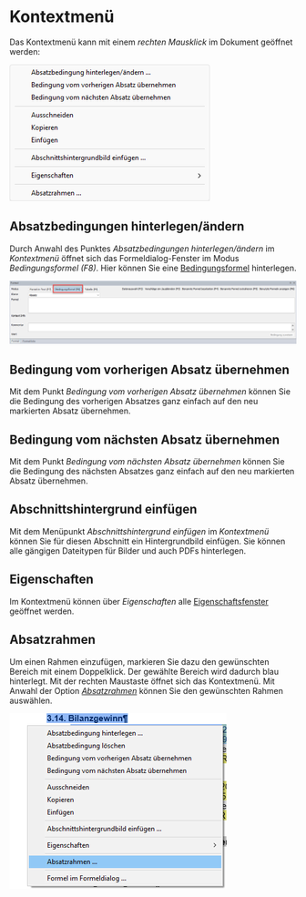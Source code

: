 # Kontextmenü

Das Kontextmenü kann mit einem *rechten Mausklick* im Dokument geöffnet werden:

![Image](img/image109.png)

## Absatzbedingungen hinterlegen/ändern

Durch Anwahl des Punktes *Absatzbedingungen hinterlegen/ändern* im *Kontextmenü* öffnet sich das Formeldialog-Fenster im Modus *Bedingungsformel (F8)*. Hier können Sie eine [Bedingungsformel](../Reporting/Formeln/Einfuegen_und_Bearbeiten_von_Formeln.md) hinterlegen.

![Image](img/image110.png)

## Bedingung vom vorherigen Absatz übernehmen

Mit dem Punkt *Bedingung vom vorherigen Absatz übernehmen* können Sie die Bedingung des vorherigen Absatzes ganz einfach auf den neu markierten Absatz übernehmen.

## Bedingung vom nächsten Absatz übernehmen

Mit dem Punkt *Bedingung vom nächsten Absatz übernehmen* können Sie die Bedingung des nächsten Absatzes ganz einfach auf den neu markierten Absatz übernehmen.

## Abschnittshintergrund einfügen

Mit dem Menüpunkt *Abschnittshintergrund einfügen* im *Kontextmenü* können Sie für diesen Abschnitt ein Hintergrundbild einfügen. Sie können alle gängigen Dateitypen für Bilder und auch PDFs hinterlegen.

## Eigenschaften

Im Kontextmenü können über *Eigenschaften* alle [Eigenschaftsfenster](../Reporting/Eigenschaftsfenster/Aufruf_Eigenschaftsfenster.md) geöffnet werden.

## Absatzrahmen

Um einen Rahmen einzufügen, markieren Sie dazu den gewünschten Bereich mit einem Doppelklick. Der gewählte Bereich wird dadurch blau hinterlegt. Mit der rechten Maustaste öffnet sich das Kontextmenü. Mit Anwahl der Option [*Absatzrahmen*](../Reporting/Tabelle.md) können Sie den gewünschten Rahmen auswählen.

![Image](img/image111.png)
